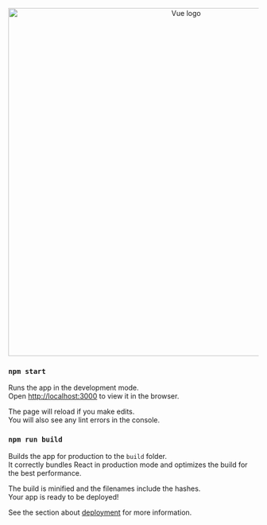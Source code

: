 
<p align="center"><a href="https://vuejs.org" target="_blank" rel="noopener noreferrer"><img width="700" src="https://raw.githubusercontent.com/leminhson2398/graph-maker-front-end/master/public/static/image/snapshot.png" alt="Vue logo"></a></p>

### `npm start`

Runs the app in the development mode.<br />
Open [http://localhost:3000](http://localhost:3000) to view it in the browser.

The page will reload if you make edits.<br />
You will also see any lint errors in the console.

### `npm run build`

Builds the app for production to the `build` folder.<br />
It correctly bundles React in production mode and optimizes the build for the best performance.

The build is minified and the filenames include the hashes.<br />
Your app is ready to be deployed!

See the section about [deployment](https://facebook.github.io/create-react-app/docs/deployment) for more information.
